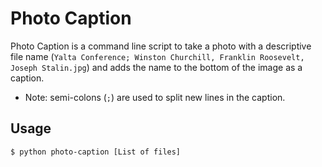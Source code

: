 # Photo Caption

Photo Caption is a command line script to take a photo with a descriptive file name (`Yalta Conference; Winston Churchill, Franklin Roosevelt, Joseph Stalin.jpg`) and adds the name to the bottom of the image as a caption.

* Note: semi-colons (`;`) are used to split new lines in the caption.

## Usage
```
$ python photo-caption [List of files]
```
